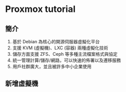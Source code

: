 Proxmox tutorial
===

簡介
---

1. 基於 Debian 為核心的開源伺服器虛擬化平台
2. 支援 KVM (虛擬機)、LXC (容器) 兩種虛擬化技術
3. 儲存方面支援 ZFS、Ceph 等多種主流檔案格式與協定
4. 統一管理計算/儲存/網路，可以快速的佈署以及遷移服務
5. 用戶社群廣大，並且被許多中小企業使用

新增虛擬機
---
